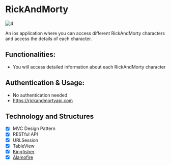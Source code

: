 # RickAndMorty
![4](https://user-images.githubusercontent.com/40593590/188566443-7952b07b-9852-4ec1-a5c8-75c331d76c00.jpg)

An ios application where you can access different RickAndMorty characters and access the details of each character.

## Functionalities:
  - You will access detailed information about each RickAndMorty character
## Authentication & Usage:
* No authentication needed
* https://rickandmortyapi.com

## Technology and Structures
- [x] MVC Design Pattern
- [X] RESTful API
- [x] URLSession 
- [x] TableView 
- [x] [Kingfisher](https://github.com/onevcat/Kingfisher)
- [x] [Alamofire](https://github.com/Alamofire/Alamofire)
